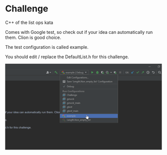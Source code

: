 # Challenge
 
C++ of the list ops kata

Comes with Google test, so check out if your idea can automatically run them. Clion is good choice.

The test configuration is called example.

You should edit / replace the DefaultList.h for this challenge.

![img.png](img.png)